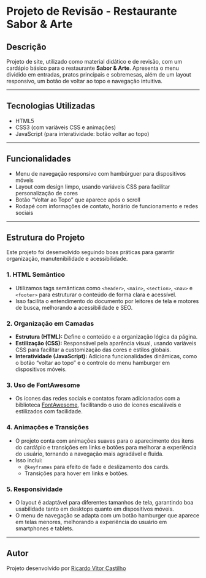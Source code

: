 # Projeto de Revisão - Restaurante Sabor & Arte

## Descrição
Projeto de site, utilizado como material didático e de revisão, com um cardápio básico para o restaurante **Sabor & Arte**. Apresenta o menu dividido em entradas, pratos principais e sobremesas, além de um layout responsivo, um botão de voltar ao topo e navegação intuitiva.

---

## Tecnologias Utilizadas
- HTML5
- CSS3 (com variáveis CSS e animações)
- JavaScript (para interatividade: botão voltar ao topo)

---

## Funcionalidades
- Menu de navegação responsivo com hambúrguer para dispositivos móveis
- Layout com design limpo, usando variáveis CSS para facilitar personalização de cores
- Botão “Voltar ao Topo” que aparece após o scroll
- Rodapé com informações de contato, horário de funcionamento e redes sociais

---

## Estrutura do Projeto

Este projeto foi desenvolvido seguindo boas práticas para garantir organização, manutenibilidade e acessibilidade.

### 1. HTML Semântico
- Utilizamos tags semânticas como `<header>`, `<main>`, `<section>`, `<nav>` e `<footer>` para estruturar o conteúdo de forma clara e acessível.
- Isso facilita o entendimento do documento por leitores de tela e motores de busca, melhorando a acessibilidade e SEO.

### 2. Organização em Camadas
- **Estrutura (HTML):** Define o conteúdo e a organização lógica da página.
- **Estilização (CSS):** Responsável pela aparência visual, usando variáveis CSS para facilitar a customização das cores e estilos globais.
- **Interatividade (JavaScript):** Adiciona funcionalidades dinâmicas, como o botão “voltar ao topo” e o controle do menu hamburger em dispositivos móveis.

### 3. Uso de FontAwesome
- Os ícones das redes sociais e contatos foram adicionados com a biblioteca [FontAwesome](https://fontawesome.com/), facilitando o uso de ícones escaláveis e estilizados com facilidade.

### 4. Animações e Transições
- O projeto conta com animações suaves para o aparecimento dos itens do cardápio e transições em links e botões para melhorar a experiência do usuário, tornando a navegação mais agradável e fluida.
- Isso inclui:
  - `@keyframes` para efeito de fade e deslizamento dos cards.
  - Transições para hover em links e botões.

### 5. Responsividade
- O layout é adaptável para diferentes tamanhos de tela, garantindo boa usabilidade tanto em desktops quanto em dispositivos móveis.
- O menu de navegação se adapta com um botão hamburger que aparece em telas menores, melhorando a experiência do usuário em smartphones e tablets.

---

## **Autor**
Projeto desenvolvido por [Ricardo Vitor Castilho](https://github.com/RicardoVCastilho)
